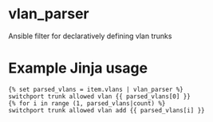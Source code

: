# vlan_parser
Ansible filter for declaratively defining vlan trunks

# Example Jinja usage
```jinja
{% set parsed_vlans = item.vlans | vlan_parser %}
switchport trunk allowed vlan {{ parsed_vlans[0] }}
{% for i in range (1, parsed_vlans|count) %}
switchport trunk allowed vlan add {{ parsed_vlans[i] }}
```
